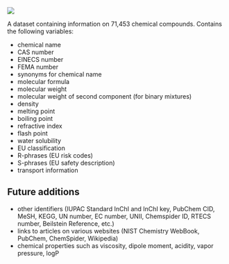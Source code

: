 <img src="inst/ChemicalCompounds.png">

A dataset containing information on 71,453 chemical compounds. Contains the following variables:

* chemical name
* CAS number
* EINECS number
* FEMA number
* synonyms for chemical name
* molecular formula
* molecular weight
* molecular weight of second component (for binary mixtures)
* density
* melting point
* boiling point
* refractive index
* flash point
* water solubility
* EU classification
* R-phrases (EU risk codes)
* S-phrases (EU safety description)
* transport information

Future additions
----------------

- other identifiers (IUPAC Standard InChI and InChI key, PubChem CID, MeSH, KEGG, UN number, EC number, UNII, Chemspider ID, RTECS number, Beilstein Reference, etc.)
- links to articles on various websites (NIST Chemistry WebBook, PubChem, ChemSpider, Wikipedia)
- chemical properties such as viscosity, dipole moment, acidity, vapor pressure, logP

